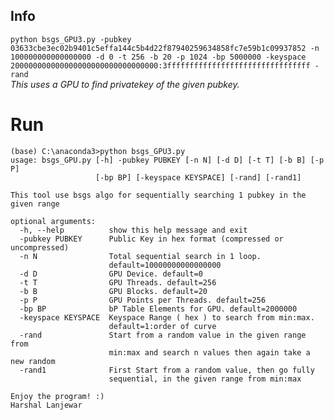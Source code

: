 ## Info
```python bsgs_GPU3.py -pubkey 03633cbe3ec02b9401c5effa144c5b4d22f87940259634858fc7e59b1c09937852 -n 100000000000000000 -d 0 -t 256 -b 20 -p 1024 -bp 5000000 -keyspace 200000000000000000000000000000000:3ffffffffffffffffffffffffffffffff -rand```  
_This uses a GPU to find privatekey of the given pubkey._  

# Run
```
(base) C:\anaconda3>python bsgs_GPU3.py
usage: bsgs_GPU.py [-h] -pubkey PUBKEY [-n N] [-d D] [-t T] [-b B] [-p P]
                   [-bp BP] [-keyspace KEYSPACE] [-rand] [-rand1]

This tool use bsgs algo for sequentially searching 1 pubkey in the given range

optional arguments:
  -h, --help          show this help message and exit
  -pubkey PUBKEY      Public Key in hex format (compressed or uncompressed)
  -n N                Total sequential search in 1 loop.
                      default=10000000000000000
  -d D                GPU Device. default=0
  -t T                GPU Threads. default=256
  -b B                GPU Blocks. default=20
  -p P                GPU Points per Threads. default=256
  -bp BP              bP Table Elements for GPU. default=2000000
  -keyspace KEYSPACE  Keyspace Range ( hex ) to search from min:max.
                      default=1:order of curve
  -rand               Start from a random value in the given range from
                      min:max and search n values then again take a new random
  -rand1              First Start from a random value, then go fully
                      sequential, in the given range from min:max

Enjoy the program! :) 
Harshal Lanjewar

```
